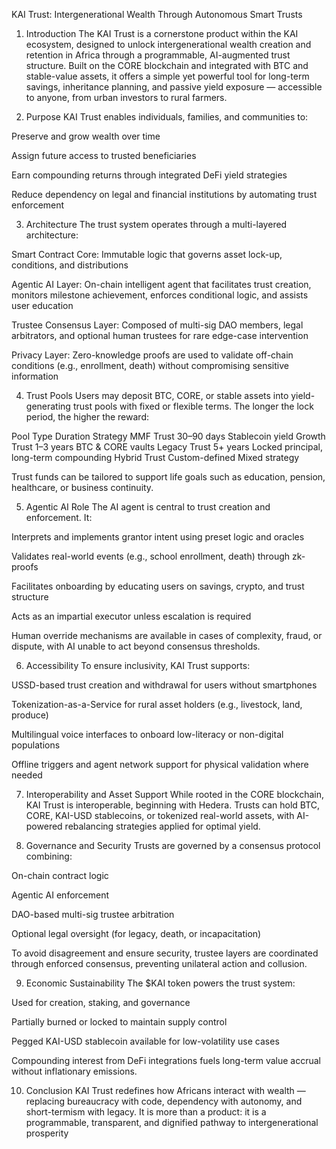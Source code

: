  KAI Trust: Intergenerational Wealth Through Autonomous Smart Trusts
1. Introduction
The KAI Trust is a cornerstone product within the KAI ecosystem, designed to unlock intergenerational wealth creation and retention in Africa through a programmable, AI-augmented trust structure. Built on the CORE blockchain and integrated with BTC and stable-value assets, it offers a simple yet powerful tool for long-term savings, inheritance planning, and passive yield exposure — accessible to anyone, from urban investors to rural farmers.

2. Purpose
KAI Trust enables individuals, families, and communities to:

Preserve and grow wealth over time

Assign future access to trusted beneficiaries

Earn compounding returns through integrated DeFi yield strategies

Reduce dependency on legal and financial institutions by automating trust enforcement

3. Architecture
The trust system operates through a multi-layered architecture:

Smart Contract Core: Immutable logic that governs asset lock-up, conditions, and distributions

Agentic AI Layer: On-chain intelligent agent that facilitates trust creation, monitors milestone achievement, enforces conditional logic, and assists user education

Trustee Consensus Layer: Composed of multi-sig DAO members, legal arbitrators, and optional human trustees for rare edge-case intervention

Privacy Layer: Zero-knowledge proofs are used to validate off-chain conditions (e.g., enrollment, death) without compromising sensitive information

4. Trust Pools
Users may deposit BTC, CORE, or stable assets into yield-generating trust pools with fixed or flexible terms. The longer the lock period, the higher the reward:

Pool Type	Duration	Strategy
MMF Trust	30–90 days	Stablecoin yield
Growth Trust	1–3 years	BTC & CORE vaults
Legacy Trust	5+ years	Locked principal, long-term compounding
Hybrid Trust	Custom-defined	Mixed strategy

Trust funds can be tailored to support life goals such as education, pension, healthcare, or business continuity.

5. Agentic AI Role
The AI agent is central to trust creation and enforcement. It:

Interprets and implements grantor intent using preset logic and oracles

Validates real-world events (e.g., school enrollment, death) through zk-proofs

Facilitates onboarding by educating users on savings, crypto, and trust structure

Acts as an impartial executor unless escalation is required

Human override mechanisms are available in cases of complexity, fraud, or dispute, with AI unable to act beyond consensus thresholds.

6. Accessibility
To ensure inclusivity, KAI Trust supports:

USSD-based trust creation and withdrawal for users without smartphones

Tokenization-as-a-Service for rural asset holders (e.g., livestock, land, produce)

Multilingual voice interfaces to onboard low-literacy or non-digital populations

Offline triggers and agent network support for physical validation where needed

7. Interoperability and Asset Support
While rooted in the CORE blockchain, KAI Trust is interoperable, beginning with Hedera. Trusts can hold BTC, CORE, KAI-USD stablecoins, or tokenized real-world assets, with AI-powered rebalancing strategies applied for optimal yield.

8. Governance and Security
Trusts are governed by a consensus protocol combining:

On-chain contract logic

Agentic AI enforcement

DAO-based multi-sig trustee arbitration

Optional legal oversight (for legacy, death, or incapacitation)

To avoid disagreement and ensure security, trustee layers are coordinated through enforced consensus, preventing unilateral action and collusion.

9. Economic Sustainability
The $KAI token powers the trust system:

Used for creation, staking, and governance

Partially burned or locked to maintain supply control

Pegged KAI-USD stablecoin available for low-volatility use cases

Compounding interest from DeFi integrations fuels long-term value accrual without inflationary emissions.

10. Conclusion
KAI Trust redefines how Africans interact with wealth — replacing bureaucracy with code, dependency with autonomy, and short-termism with legacy. It is more than a product: it is a programmable, transparent, and dignified pathway to intergenerational prosperity
